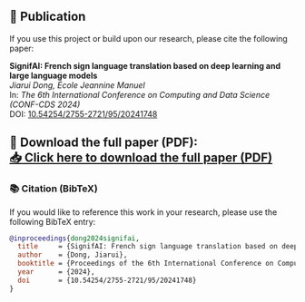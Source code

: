 ## 📄 Publication

If you use this project or build upon our research, please cite the following paper:

**SignifAI: French sign language translation based on deep learning and large language models**  
*Jiarui Dong, École Jeannine Manuel*  
In: *The 6th International Conference on Computing and Data Science (CONF-CDS 2024)*  
DOI: [10.54254/2755-2721/95/20241748](https://doi.org/10.54254/2755-2721/95/20241748)

📄 **Download the full paper (PDF):**  
[📥 Click here to download the full paper (PDF)](paper/SignifAI_French_Sign_Language_Translation_CONF-CDS2024.pdf)
---

### 📚 Citation (BibTeX)

If you would like to reference this work in your research, please use the following BibTeX entry:

```bibtex
@inproceedings{dong2024signifai,
  title     = {SignifAI: French sign language translation based on deep learning and large language models},
  author    = {Dong, Jiarui},
  booktitle = {Proceedings of the 6th International Conference on Computing and Data Science (CONF-CDS 2024)},
  year      = {2024},
  doi       = {10.54254/2755-2721/95/20241748}
}
